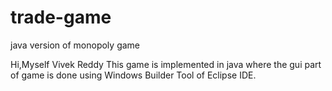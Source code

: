 # trade-game
java version of monopoly game

Hi,Myself Vivek Reddy
This game is implemented in java where the gui part of game is done using Windows Builder Tool of Eclipse IDE.
